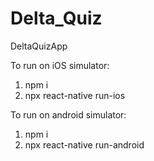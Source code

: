 # Delta_Quiz
 DeltaQuizApp


To run on iOS simulator:
1) npm i
2) npx react-native run-ios 

To run on android simulator:
1) npm i
2) npx react-native run-android 
